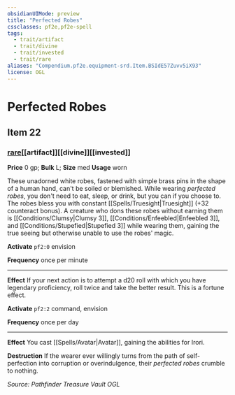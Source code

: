 ```yaml
---
obsidianUIMode: preview
title: "Perfected Robes"
cssclasses: pf2e,pf2e-spell
tags:
  - trait/artifact
  - trait/divine
  - trait/invested
  - trait/rare
aliases: "Compendium.pf2e.equipment-srd.Item.BSIdE57Zuvv5iX93"
license: OGL
---
```

# Perfected Robes
## Item 22
### [rare](rare "Rare Rarity Trait")[[artifact]][[divine]][[invested]]


**Price** 0 gp; 
**Bulk** L; **Size** med
**Usage** worn

These unadorned white robes, fastened with simple brass pins in the shape of a human hand, can't be soiled or blemished. While wearing _perfected robes_, you don't need to eat, sleep, or drink, but you can if you choose to. The robes bless you with constant [[Spells/Truesight|Truesight]] (+32 counteract bonus). A creature who dons these robes without earning them is [[Conditions/Clumsy|Clumsy 3]], [[Conditions/Enfeebled|Enfeebled 3]], and [[Conditions/Stupefied|Stupefied 3]] while wearing them, gaining the true seeing but otherwise unable to use the robes' magic.

**Activate** `pf2:0` envision

**Frequency** once per minute

* * *

**Effect** If your next action is to attempt a d20 roll with which you have legendary proficiency, roll twice and take the better result. This is a fortune effect.

**Activate** `pf2:2` command, envision

**Frequency** once per day

* * *

**Effect** You cast [[Spells/Avatar|Avatar]], gaining the abilities for Irori.

**Destruction** If the wearer ever willingly turns from the path of self-perfection into corruption or overindulgence, their _perfected robes_ crumble to nothing.

*Source: Pathfinder Treasure Vault*
*OGL*